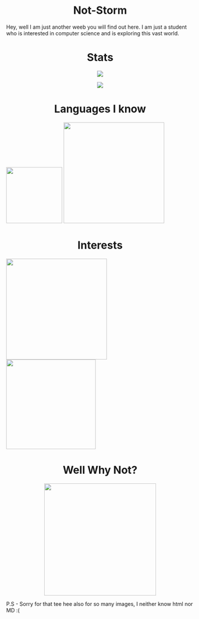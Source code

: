 <h1 align="center">Not-Storm</h1>
Hey, well I am just another weeb you will find out here. I am just a student who is interested in computer science and is exploring this vast world.  

<h1 align="center">Stats</h1>

<p align="center"><img src="https://github-readme-stats.vercel.app/api?username=Not-Storm&count_private=true&title_color=33dffa&text_color=33dffa&icon_color=2bbc8a&bg_color=1d1f21"></p>
<p align="center"><img src="https://github-readme-stats.vercel.app/api/top-langs/?username=Not-Storm&title_color=33dffa&text_color=c9cacc&icon_color=2bbc8a&bg_color=1d1f21&layout=compact"></p>

<h1 align="center">Languages I know</h1>
<img src="https://static.skillshare.com/uploads/video/thumbnails/96615a0d4acd4ea4587de9e68f817d4e/original" height=150>
<img src="https://miro.medium.com/max/3840/1*MwFQYgyVYqBZkKbPhs5J_g.jpeg"width = 270>

<h1 align="center">Interests</h1>
<img src="https://static1.makeuseofimages.com/wp-content/uploads/2019/04/rust-language.jpg"width=270>
<img src="https://cdn-images-1.medium.com/max/2000/1*pUoM-kEeIappqQtyOM2rOw.jpeg"width = 240>

<h1 align="center">Well Why Not?</h1>
<p align="center"><img src="https://media.tenor.com/images/24eb4729f69b63620c80f31fb59c3ca0/tenor.gif"width=300>

P.S - Sorry for that tee hee also for so many images, I neither know html nor MD :(